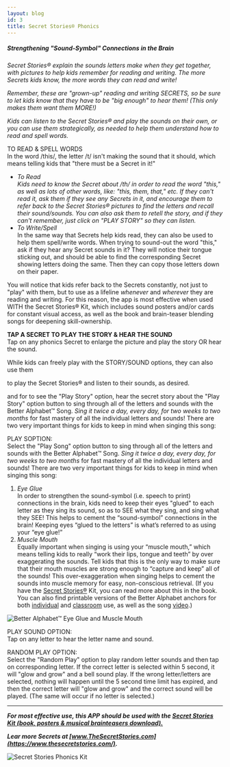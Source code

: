 ```yaml
---
layout: blog
id: 3
title: Secret Stories® Phonics
---
```

##### ***Strengthening "Sound-Symbol" Connections in the Brain***

*Secret Stories® explain the sounds letters make when they get together, with pictures to help kids remember for reading and writing. The more Secrets kids know, the more words they can read and write!* 

*Remember, these are "grown-up" reading and writing SECRETS, so be sure to let kids know that they have to be "big enough" to hear them! (This only makes them want them MORE!)* 

*Kids can listen to the Secret Stories® and play the sounds on their own, or you can use them strategically, as needed to help them understand how to read and spell words.* 

TO READ & SPELL WORDS\
In the word /this/, the letter /t/ isn't making the sound that it should, which means telling kids that "there must be a Secret in it!"

* *To Read*\
  *Kids need to know the Secret about /th/ in order to read the word "this," as well as lots of other words, like: "this, them, that," etc. If they can't read it, ask them if they see any Secrets in it, and encourage them to refer back to the Secret Stories® pictures to find the letters and recall their sound/sounds. You can also ask them to retell the story, and if they can't remember, just click on "PLAY STORY" so they can listen.*
* *To Write/Spell*\
  In the same way that Secrets help kids read, they can also be used to help them spell/write words. When trying to sound-out the word "this," ask if they hear any Secret sounds in it? They will notice their tongue sticking out, and should be able to find the corresponding Secret showing letters doing the same. Then they can copy those letters down on their paper.

You will notice that kids refer back to the Secrets constantly, not just to "play" with them, but to use as a lifeline *whenever* and *wherever* they are reading and writing. For this reason, the app is most effective when used WITH the Secret Stories® Kit, which includes sound posters and/or cards for constant visual access, as well as the book and brain-teaser blending songs for deepening skill-ownership.



**TAP A SECRET TO PLAY THE STORY & HEAR THE SOUND**\
Tap on any phonics Secret to enlarge the picture and play the story OR hear the sound. 

While kids can freely play with the STORY/SOUND options, they can also use them

  to play the Secret Stories® and listen to their sounds, as desired.  

and  for to see the "Play Story" option,  hear the secret story about the "Play Story" option button to sing through all of the letters and sounds with the Better Alphabet™ Song. *Sing it twice a day, every day, for two weeks to two months* for fast mastery of all the individual letters and sounds! There are two very important things for kids to keep in mind when singing this song:







PLAY SOPTION:\
Select the "Play Song" option button to sing through all of the letters and sounds with the Better Alphabet™ Song. *Sing it twice a day, every day, for two weeks to two months* for fast mastery of all the individual letters and sounds! There are two very important things for kids to keep in mind when singing this song:

1. *Eye Glue*\
   In order to strengthen the sound-symbol (i.e. speech to print) connections in the brain, kids need to keep their eyes "glued" to each letter as they sing its sound, so as to SEE what they sing, and sing what they SEE! This helps to cement the “sound-symbol” connections in the brain! Keeping eyes “glued to the letters” is what’s referred to as using your “eye glue!”[](https://www.thesecretstories.com/the-secret-stories-musical-brain-teasers-toggle-id-1/better-alphabet-eye-glue-and-muscle-mouth/)
2. *Muscle Mouth*\
   Equally important when singing is using your “muscle mouth,” which means telling kids to really “work their lips, tongue and teeth” by over exaggerating the sounds. Tell kids that this is the only way to make sure that their mouth muscles are strong enough to “capture and keep” all of the sounds! This over-exaggeration when singing helps to cement the sounds into muscle memory for easy, non-conscious retrieval. (If you have the [Secret Stories®](https://www.thesecretstories.com/) Kit, you can read more about this in the book. You can also find printable versions of the Better Alphabet anchors for both [individual](https://www.teacherspayteachers.com/Product/Secret-Stories-Better-Alphabet-Phonics-Mats-Individual-Use-Distance-Learning-1727516) and [classroom](https://www.teacherspayteachers.com/Product/Secret-Stories-Better-Alphabet-Anchors-for-Letter-Sounds-Phonics-Instruction-1152292) use, as well as the song [video](https://www.teacherspayteachers.com/Product/Secret-Stories-Better-Alphabet-Song-Video-for-FAST-Letters-Sound-Mastery-5953615).)

![Better Alphabet™ Eye Glue and Muscle Mouth](blob:https://secretstoriesadmin.prcapps.com/6858a0bd-cb5c-401e-b362-fecba770137b "Better Alphabet™ Eye Glue and Muscle Mouth")

PLAY SOUND OPTION:\
Tap on any letter to hear the letter name and sound.

RANDOM PLAY OPTION:\
Select the "Random Play" option to play random letter sounds and then tap on corresponding letter. If the correct letter is selected within 5 second, it will "glow and grow" and a bell sound play. If the wrong letter/letters are selected, nothing will happen until the 5 second time limit has expired, and then the correct letter will "glow and grow" and the correct sound will be played. (The same will occur if no letter is selected.)

- - -

***For most effective use, this APP should be used with the [Secret Stories Kit (book, posters & musical brainteasers download).](https://www.thesecretstories.com/buy/)***

***Lear more Secrets at [www.TheSecretStories.com](https://www.thesecretstories.com/).***

![Secret Stories Phonics Kit](blob:https://secretstoriesadmin.prcapps.com/cd669f12-e4eb-47e9-a666-3ab8372041f9)